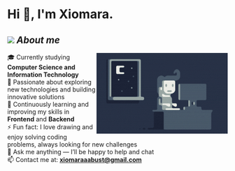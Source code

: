 # Hi 👋,  I'm Xiomara. 

## <img src="https://media.giphy.com/media/ObNTw8Uzwy6KQ/giphy.gif" width="30px">&nbsp;***About me***

<img alt="Night Coding" src="https://raw.githubusercontent.com/AVS1508/AVS1508/master/assets/Night-Coding.gif" align="right"/>

🎓 Currently studying **Computer Science and Information Technology**  
🚀 Passionate about exploring new technologies and building innovative solutions  
🌱 Continuously learning and improving my skills in **Frontend** and **Backend**  
⚡ Fun fact: I love drawing and enjoy solving coding problems, always looking for new challenges  
💬 Ask me anything — I’ll be happy to help and chat  
📫 Contact me at: **xiomaraaabust@gmail.com**  


